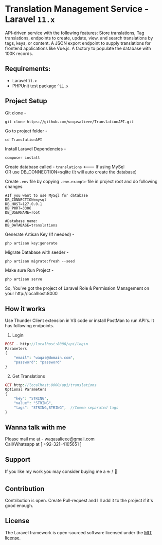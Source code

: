# Translation Management Service - Laravel `11.x`

API-driven service with the following features: 
Store translations, Tag translations, endpoints to create, update, view, and search translations by tags, keys, or content. 
A JSON export endpoint to supply translations for frontend applications like Vue.js. 
A factory to populate the database with 100K records.

## Requirements:
- Laravel `11.x`
- PHPUnit test package `^11.x`

## Project Setup
Git clone -
```console
git clone https://github.com/waqasalieee/TranslationAPI.git
```

Go to project folder -
```console
cd TranslationAPI
```

Install Laravel Dependencies -
```console
composer install
```


Create database called - `translations`   <--- If using MySql
<br /> OR use DB_CONNECTION=sqlite (It will auto create the database)


Create `.env` file by copying `.env.example` file in project root and do following changes
```
#If you want to use MySql for database
DB_CONNECTION=mysql
DB_HOST=127.0.0.1
DB_PORT=3306
DB_USERNAME=root

#Database name: 
DB_DATABASE=translations
```


Generate Artisan Key (If needed) -
```console
php artisan key:generate
```

Migrate Database with seeder -
```console
php artisan migrate:fresh --seed
```

Make sure 
Run Project -
```php
php artisan serve
```

So, You've got the project of Laravel Role & Permission Management on your http://localhost:8000

## How it works
Use Thunder Client extension in VS code or install PostMan to run API's.
It has following endpoints.

1. Login
```php
POST - http://localhost:8000/api/login
Parameters
{
    "email": "waqas@domain.com",
    "password": "password"
}
```
2. Get Translations
```php
GET http://localhost:8000/api/translations
Optional Parameters
{
    "key": "STRING",
    "value": "STRING",
    "tags": "STRING,STRING",  //Comma separated tags
}
```
## Wanna talk with me
Please mail me at - waqasalieee@gmail.com
<br/>Call/Whatsapp at [ +92-321-4105651 ]

## Support
If you like my work you may consider buying me a ☕ / 🍕

## Contribution
Contribution is open. Create Pull-request and I'll add it to the project if it's good enough.

## License
The Laravel framework is open-sourced software licensed under the [MIT license](https://opensource.org/licenses/MIT).
